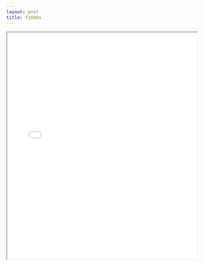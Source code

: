 ```yaml
---
layout: post
title: f1040x
---
```


<div class="pdf-container">
<iframe src="/ea/assets/pdfs/forms/f1040x.pdf" height="600" width="100%" allowFullScreen="true"></iframe>
</div>

